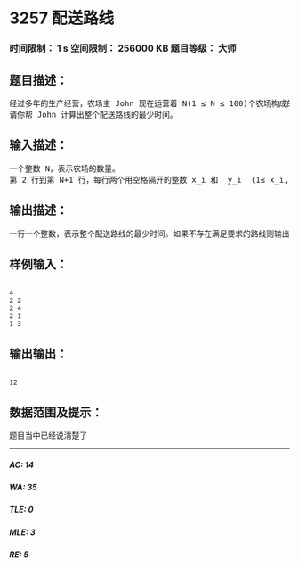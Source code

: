 # 3257 配送路线   
### 时间限制： 1 s     空间限制： 256000 KB     题目等级： 大师  
## 题目描述：  

<pre>
经过多年的生产经营，农场主 John 现在运营着 N(1 ≤ N ≤ 100)个农场构成的生产 网络。 农场 i 的位置用(x_i, y_i)二维坐标来描述， 不同的农场保证坐标位置不同且 x_i, y_i 都是整数。 农场主 John 想请你帮助他计划每天给 N 个农场供货的配送路线，从农场 1 出发，他计 划有序的访问所有的农场（即从农场 1 到农场 2， 然后再到农场 3 等等） 。 最后在访问完农场 N 后要返回农场 1，John 每分钟只能朝一个方向行走一个单位距离（东西南北四个方向任意 选择） ， 并且 John 还要求整个行程中除了农场 1， 其他所有农场只访问 1 次 （农场 1 也只能 访问 2 次） 。
请你帮 John 计算出整个配送路线的最少时间。
</pre>
  
  
## 输入描述：  

<pre>
一个整数 N，表示农场的数量。
第 2 行到第 N+1 行，每行两个用空格隔开的整数 x_i 和  y_i  (1≤ x_i, y_i ≤ 1,000,000)。表示农场 i 的坐标。
</pre>
  
  
## 输出描述：  

<pre>
一行一个整数，表示整个配送路线的最少时间。如果不存在满足要求的路线则输出-1
</pre>
  
  
## 样例输入：  

<pre><code>
4
2 2
2 4
2 1
1 3
</code></pre>
  
  
## 输出输出：  

<pre><code>
12
</code></pre>
  
  
## 数据范围及提示：  

<pre>
题目当中已经说清楚了
</pre>
  
  
***  

##### AC: 14  
##### WA: 35  
##### TLE: 0  
##### MLE: 3  
##### RE: 5  
